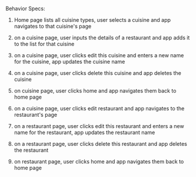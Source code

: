 Behavior Specs:


1. Home page lists all cuisine types, user selects a cuisine and app navigates to that cuisine's page

2. on a cuisine page, user inputs the details of a restaurant and app adds it to the list for that cuisine

3. on a cuisine page, user clicks edit this cuisine and enters a new name for the cuisine, app updates the cuisine name

4. on a cuisine page, user clicks delete this cuisine and app deletes the cuisine

5. on cuisine page, user clicks home and app navigates them back to home page

6. on a cuisine page, user clicks edit restaurant and app navigates to the restaurant's page

7. on a restaurant page, user clicks edit this restaurant and enters a new name for the restaurant, app updates the restaurant name

8. on a restaurant page, user clicks delete this restaurant and app deletes the restaurant

9. on restaurant page, user clicks home and app navigates them back to home page
